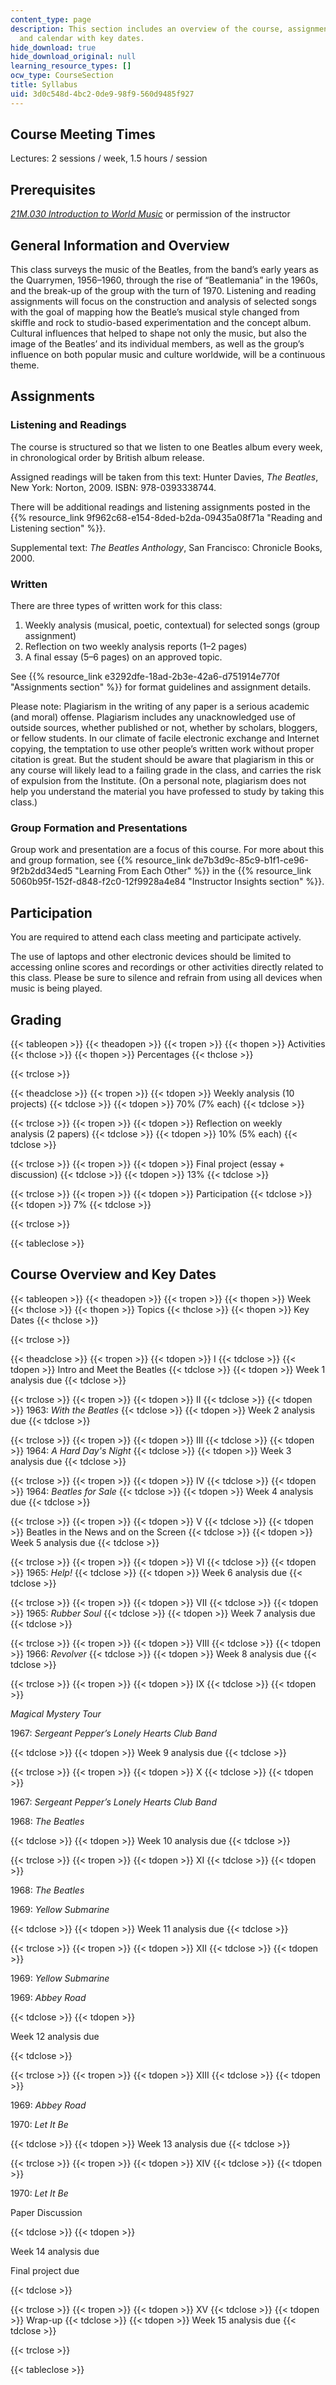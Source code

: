 ```yaml
---
content_type: page
description: This section includes an overview of the course, assignments, grading,
  and calendar with key dates.
hide_download: true
hide_download_original: null
learning_resource_types: []
ocw_type: CourseSection
title: Syllabus
uid: 3d0c548d-4bc2-0de9-98f9-560d9485f927
---
```


Course Meeting Times
--------------------

Lectures: 2 sessions / week, 1.5 hours / session

Prerequisites
-------------

_[21M.030 Introduction to World Music](/courses/21m-030-introduction-to-world-music-spring-2013)_ or permission of the instructor

General Information and Overview
--------------------------------

This class surveys the music of the Beatles, from the band’s early years as the Quarrymen, 1956–1960, through the rise of “Beatlemania” in the 1960s, and the break-up of the group with the turn of 1970. Listening and reading assignments will focus on the construction and analysis of selected songs with the goal of mapping how the Beatle’s musical style changed from skiffle and rock to studio-based experimentation and the concept album. Cultural influences that helped to shape not only the music, but also the image of the Beatles’ and its individual members, as well as the group’s influence on both popular music and culture worldwide, will be a continuous theme.

Assignments
-----------

### Listening and Readings

The course is structured so that we listen to one Beatles album every week, in chronological order by British album release.

Assigned readings will be taken from this text: Hunter Davies, _The Beatles_, New York: Norton, 2009. ISBN: 978-0393338744.

There will be additional readings and listening assignments posted in the {{% resource_link 9f962c68-e154-8ded-b2da-09435a08f71a "Reading and Listening section" %}}.

Supplemental text: _The Beatles Anthology_, San Francisco: Chronicle Books, 2000.

### Written

There are three types of written work for this class:

1.  Weekly analysis (musical, poetic, contextual) for selected songs (group assignment)
2.  Reflection on two weekly analysis reports (1–2 pages)
3.  A final essay (5–6 pages) on an approved topic.

See {{% resource_link e3292dfe-18ad-2b3e-42a6-d751914e770f "Assignments section" %}} for format guidelines and assignment details.

Please note: Plagiarism in the writing of any paper is a serious academic (and moral) offense. Plagiarism includes any unacknowledged use of outside sources, whether published or not, whether by scholars, bloggers, or fellow students. In our climate of facile electronic exchange and Internet copying, the temptation to use other people’s written work without proper citation is great. But the student should be aware that plagiarism in this or any course will likely lead to a failing grade in the class, and carries the risk of expulsion from the Institute. (On a personal note, plagiarism does not help you understand the material you have professed to study by taking this class.)

### Group Formation and Presentations

Group work and presentation are a focus of this course. For more about this and group formation, see {{% resource_link de7b3d9c-85c9-b1f1-ce96-9f2b2dd34ed5 "Learning From Each Other" %}} in the {{% resource_link 5060b95f-152f-d848-f2c0-12f9928a4e84 "Instructor Insights section" %}}.

Participation
-------------

You are required to attend each class meeting and participate actively.

The use of laptops and other electronic devices should be limited to accessing online scores and recordings or other activities directly related to this class. Please be sure to silence and refrain from using all devices when music is being played.

Grading
-------

{{< tableopen >}}
{{< theadopen >}}
{{< tropen >}}
{{< thopen >}}
Activities
{{< thclose >}}
{{< thopen >}}
Percentages
{{< thclose >}}

{{< trclose >}}

{{< theadclose >}}
{{< tropen >}}
{{< tdopen >}}
Weekly analysis (10 projects)
{{< tdclose >}}
{{< tdopen >}}
70% (7% each)
{{< tdclose >}}

{{< trclose >}}
{{< tropen >}}
{{< tdopen >}}
Reflection on weekly analysis (2 papers)
{{< tdclose >}}
{{< tdopen >}}
10% (5% each)
{{< tdclose >}}

{{< trclose >}}
{{< tropen >}}
{{< tdopen >}}
Final project (essay + discussion)
{{< tdclose >}}
{{< tdopen >}}
13%
{{< tdclose >}}

{{< trclose >}}
{{< tropen >}}
{{< tdopen >}}
Participation
{{< tdclose >}}
{{< tdopen >}}
7%
{{< tdclose >}}

{{< trclose >}}

{{< tableclose >}}

Course Overview and Key Dates
-----------------------------

{{< tableopen >}}
{{< theadopen >}}
{{< tropen >}}
{{< thopen >}}
Week
{{< thclose >}}
{{< thopen >}}
Topics
{{< thclose >}}
{{< thopen >}}
Key Dates
{{< thclose >}}

{{< trclose >}}

{{< theadclose >}}
{{< tropen >}}
{{< tdopen >}}
I
{{< tdclose >}}
{{< tdopen >}}
Intro and Meet the Beatles
{{< tdclose >}}
{{< tdopen >}}
Week 1 analysis due
{{< tdclose >}}

{{< trclose >}}
{{< tropen >}}
{{< tdopen >}}
II
{{< tdclose >}}
{{< tdopen >}}
1963: _With the Beatles_
{{< tdclose >}}
{{< tdopen >}}
Week 2 analysis due
{{< tdclose >}}

{{< trclose >}}
{{< tropen >}}
{{< tdopen >}}
III
{{< tdclose >}}
{{< tdopen >}}
1964: _A Hard Day's Night_
{{< tdclose >}}
{{< tdopen >}}
Week 3 analysis due
{{< tdclose >}}

{{< trclose >}}
{{< tropen >}}
{{< tdopen >}}
IV
{{< tdclose >}}
{{< tdopen >}}
1964: _Beatles for Sale_
{{< tdclose >}}
{{< tdopen >}}
Week 4 analysis due
{{< tdclose >}}

{{< trclose >}}
{{< tropen >}}
{{< tdopen >}}
V
{{< tdclose >}}
{{< tdopen >}}
Beatles in the News and on the Screen
{{< tdclose >}}
{{< tdopen >}}
Week 5 analysis due
{{< tdclose >}}

{{< trclose >}}
{{< tropen >}}
{{< tdopen >}}
VI
{{< tdclose >}}
{{< tdopen >}}
1965: _Help!_
{{< tdclose >}}
{{< tdopen >}}
Week 6 analysis due
{{< tdclose >}}

{{< trclose >}}
{{< tropen >}}
{{< tdopen >}}
VII
{{< tdclose >}}
{{< tdopen >}}
1965: _Rubber Soul_
{{< tdclose >}}
{{< tdopen >}}
Week 7 analysis due
{{< tdclose >}}

{{< trclose >}}
{{< tropen >}}
{{< tdopen >}}
VIII
{{< tdclose >}}
{{< tdopen >}}
1966: _Revolver_
{{< tdclose >}}
{{< tdopen >}}
Week 8 analysis due
{{< tdclose >}}

{{< trclose >}}
{{< tropen >}}
{{< tdopen >}}
IX
{{< tdclose >}}
{{< tdopen >}}


_Magical Mystery Tour_

1967: _Sergeant Pepper’s Lonely Hearts Club Band_


{{< tdclose >}}
{{< tdopen >}}
Week 9 analysis due
{{< tdclose >}}

{{< trclose >}}
{{< tropen >}}
{{< tdopen >}}
X
{{< tdclose >}}
{{< tdopen >}}


1967: _Sergeant Pepper’s Lonely Hearts Club Band_

1968: _The Beatles_


{{< tdclose >}}
{{< tdopen >}}
Week 10 analysis due
{{< tdclose >}}

{{< trclose >}}
{{< tropen >}}
{{< tdopen >}}
XI
{{< tdclose >}}
{{< tdopen >}}


1968: _The Beatles_

1969: _Yellow Submarine_


{{< tdclose >}}
{{< tdopen >}}
Week 11 analysis due
{{< tdclose >}}

{{< trclose >}}
{{< tropen >}}
{{< tdopen >}}
XII
{{< tdclose >}}
{{< tdopen >}}


1969: _Yellow Submarine_

1969: _Abbey Road_


{{< tdclose >}}
{{< tdopen >}}


Week 12 analysis due


{{< tdclose >}}

{{< trclose >}}
{{< tropen >}}
{{< tdopen >}}
XIII
{{< tdclose >}}
{{< tdopen >}}


1969: _Abbey Road_

1970: _Let It Be_


{{< tdclose >}}
{{< tdopen >}}
Week 13 analysis due
{{< tdclose >}}

{{< trclose >}}
{{< tropen >}}
{{< tdopen >}}
XIV
{{< tdclose >}}
{{< tdopen >}}


1970: _Let It Be_

Paper Discussion


{{< tdclose >}}
{{< tdopen >}}


Week 14 analysis due

Final project due


{{< tdclose >}}

{{< trclose >}}
{{< tropen >}}
{{< tdopen >}}
XV
{{< tdclose >}}
{{< tdopen >}}
Wrap-up
{{< tdclose >}}
{{< tdopen >}}
Week 15 analysis due
{{< tdclose >}}

{{< trclose >}}

{{< tableclose >}}